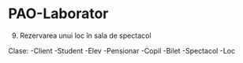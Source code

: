 # PAO-Laborator
9. Rezervarea unui loc în sala de spectacol

Clase:
-Client
-Student
-Elev
-Pensionar
-Copil
-Bilet
-Spectacol
-Loc

  
